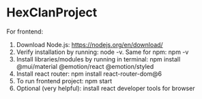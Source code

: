 # HexClanProject
For frontend:
1. Download Node.js: https://nodejs.org/en/download/
2. Verify installation by running: node -v. Same for npm: npm -v
3. Install libraries/modules by running in terminal:  npm install @mui/material @emotion/react @emotion/styled
4. Install react router: npm install react-router-dom@6
4. To run frontend project: npm start
5. Optional (very helpful): install react developer tools for browser